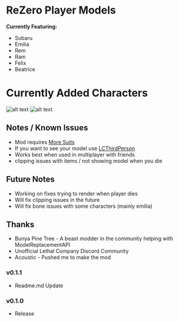 # ReZero Player Models

**Currently Featuring:**
+ Subaru
+ Emilia
+ Rem
+ Ram
+ Felix
+ Beatrice

# Currently Added Characters
![alt text](https://imgur.com/8M1g2rs.png)
![alt text](https://imgur.com/LKf5wgX.png)

## Notes / Known Issues
+ Mod requires [More Suits](https://thunderstore.io/c/lethal-company/p/x753/More_Suits/)
+ If you want to see your model use [LCThirdPerson](https://thunderstore.io/c/lethal-company/p/xboxcontroller/LCThirdPerson/)
+ Works best when used in multiplayer with friends
+ clipping issues with items / not showing model when you die

## Future Notes
+ Working on fixes trying to render when player dies
+ Will fix clipping issues in the future
+ Will fix bone issues with some characters (mainly emilia)

## Thanks
+ Bunya Pine Tree - A beast modder in the community helping with ModelReplacementAPI
+ Unofficial Lethal Company Discord Community
+ Acoustic - Pushed me to make the mod

### v0.1.1

- Readme.md Update

### v0.1.0

- Release
